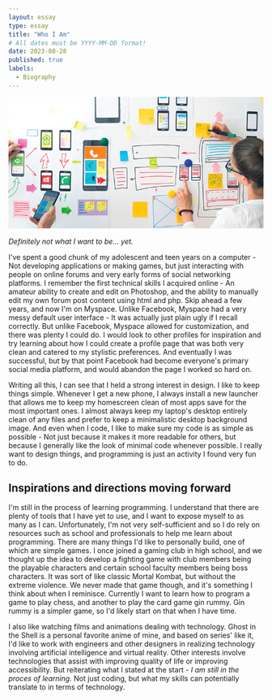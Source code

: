 ```yaml
---
layout: essay
type: essay
title: "Who I Am"
# All dates must be YYYY-MM-DD format!
date: 2023-08-28
published: true
labels:
  - Biography
---
```


<img class="image-fluid" src="../img/who-i-am-image.png">

*Definitely not what I want to be... yet.*

I've spent a good chunk of my adolescent and teen years on a computer - Not developing applications or making games, but just interacting with people on online forums and very early forms of social networking platforms. I remember the first technical skills I acquired online - An amateur ability to create and edit on Photoshop, and the ability to manually edit my own forum post content using html and php. Skip ahead a few years, and now I'm on Myspace. Unlike Facebook, Myspace had a very messy default user interface - It was actually just plain ugly if I recall correctly. But unlike Facebook, Myspace allowed for customization, and there was plenty I could do. I would look to other profiles for inspiration and try learning about how I could create a profile page that was both very clean and catered to my stylistic preferences. And eventually I was successful, but by that point Facebook had become everyone's primary social media platform, and would abandon the page I worked so hard on.

Writing all this, I can see that I held a strong interest in design. I like to keep things simple. Whenever I get a new phone, I always install a new launcher that allows me to keep my homescreen clean of most apps save for the most important ones. I almost always keep my laptop's desktop entirely clean of any files and prefer to keep a minimalistic desktop background image. And even when I code, I like to make sure my code is as simple as possible - Not just because it makes it more readable for others, but because I generally like the look of minimal code whenever possible. I really want to design things, and programming is just an activity I found very fun to do.

## Inspirations and directions moving forward

I'm still in the process of learning programming. I understand that there are plenty of tools that I have yet to use, and I want to expose myself to as many as I can. Unfortunately, I'm not very self-sufficient and so I do rely on resources such as school and professionals to help me learn about programming. There are many things I'd like to personally build, one of which are simple games. I once joined a gaming club in high school, and we thought up the idea to develop a fighting game with club members being the playable characters and certain school faculty members being boss characters. It was sort of like classic Mortal Kombat, but without the extreme violence. We never made that game though, and it's something I think about when I reminisce. Currently I want to learn how to program a game to play chess, and another to play the card game gin rummy. Gin rummy is a simpler game, so I'd likely start on that when I have time.

I also like watching films and animations dealing with technology. Ghost in the Shell is a personal favorite anime of mine, and based on series' like it, I'd like to work with engineers and other designers in realizing technology involving artificial intelligence and virtual reality. Other interests involve technologies that assist with improving quality of life or improving accessibility. But reiterating what I stated at the start - *I am still in the proces of learning*. Not just coding, but what my skills can potentially translate to in terms of technology.
